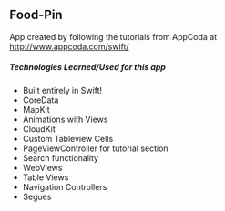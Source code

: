 ## Food-Pin
App created by following the tutorials from AppCoda at http://www.appcoda.com/swift/

##### Technologies Learned/Used for this app

- Built entirely in Swift!
- CoreData
- MapKit
- Animations with Views
- CloudKit
- Custom Tableview Cells
- PageViewController for tutorial section
- Search functionality
- WebViews
- Table Views
- Navigation Controllers
- Segues




